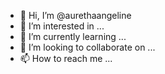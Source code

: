 - 👋 Hi, I’m @aurethaangeline
- 👀 I’m interested in ...
- 🌱 I’m currently learning ...
- 💞️ I’m looking to collaborate on ...
- 📫 How to reach me ...

<!---
aurethaangeline/aurethaangeline is a ✨ special ✨ repository because its `README.md` (this file) appears on your GitHub profile.
You can click the Preview link to take a look at your changes.
--->

